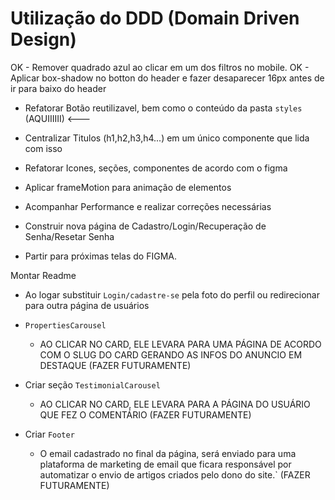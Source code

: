<!-- A FAZER -->
  # Utilização do DDD (Domain Driven Design)
  OK - Remover quadrado azul ao clicar em um dos filtros no mobile.
  OK - Aplicar box-shadow no botton do header e fazer desaparecer 16px antes de ir para baixo do header

  * Refatorar Botão reutilizavel, bem como o conteúdo da pasta `styles` (AQUIIIIII) <---
  

  * Centralizar Titulos (h1,h2,h3,h4...) em um único componente que lida com isso
  * Refatorar Icones, seções, componentes de acordo com o figma
  * Aplicar frameMotion para animação de elementos
  * Acompanhar Performance e realizar correções necessárias
  * Construir nova página de Cadastro/Login/Recuperação de Senha/Resetar Senha
  * Partir para próximas telas do FIGMA.






















  Montar Readme



  * Ao logar substituir `Login/cadastre-se` pela foto do perfil ou redirecionar para outra página de usuários

  * `PropertiesCarousel`
    - AO CLICAR NO CARD, ELE LEVARA PARA UMA PÁGINA DE ACORDO COM O SLUG DO CARD GERANDO AS INFOS DO ANUNCIO EM DESTAQUE (FAZER FUTURAMENTE)

  * Criar seção `TestimonialCarousel`
    - AO CLICAR NO CARD, ELE LEVARA PARA A PÁGINA DO USUÁRIO QUE FEZ O COMENTÁRIO (FAZER FUTURAMENTE)


  * Criar `Footer`
    - O email cadastrado no final da página, será enviado para uma plataforma de marketing de email que ficara responsável por automatizar o envio de artigos criados pelo dono do site.` (FAZER FUTURAMENTE)
